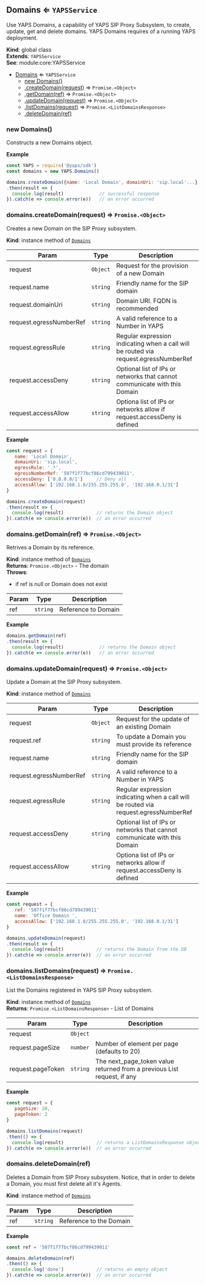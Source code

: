 <a name="Domains"></a>

## Domains ⇐ <code>YAPSService</code>
Use YAPS Domains, a capability of YAPS SIP Proxy Subsystem,
to create, update, get and delete domains. YAPS Domains requires of a
running YAPS deployment.

**Kind**: global class  
**Extends**: <code>YAPSService</code>  
**See**: module:core:YAPSService  

* [Domains](#Domains) ⇐ <code>YAPSService</code>
    * [new Domains()](#new_Domains_new)
    * [.createDomain(request)](#Domains+createDomain) ⇒ <code>Promise.&lt;Object&gt;</code>
    * [.getDomain(ref)](#Domains+getDomain) ⇒ <code>Promise.&lt;Object&gt;</code>
    * [.updateDomain(request)](#Domains+updateDomain) ⇒ <code>Promise.&lt;Object&gt;</code>
    * [.listDomains(request)](#Domains+listDomains) ⇒ <code>Promise.&lt;ListDomainsResponse&gt;</code>
    * [.deleteDomain(ref)](#Domains+deleteDomain)

<a name="new_Domains_new"></a>

### new Domains()
Constructs a new Domains object.

**Example**  
```js
const YAPS = require('@yaps/sdk')
const domains = new YAPS.Domains()

domains.createDomain({name: 'Local Domain', domainUri: 'sip.local'...})
.then(result => {
  console.log(result)             // successful response
}).catch(e => console.error(e))   // an error occurred
```
<a name="Domains+createDomain"></a>

### domains.createDomain(request) ⇒ <code>Promise.&lt;Object&gt;</code>
Creates a new Domain on the SIP Proxy subsystem.

**Kind**: instance method of [<code>Domains</code>](#Domains)  

| Param | Type | Description |
| --- | --- | --- |
| request | <code>Object</code> | Request for the provision of a new Domain |
| request.name | <code>string</code> | Friendly name for the SIP domain |
| request.domainUri | <code>string</code> | Domain URI. FQDN is recommended |
| request.egressNumberRef | <code>string</code> | A valid reference to a Number in YAPS |
| request.egressRule | <code>string</code> | Regular expression indicating when a call will be routed via request.egressNumberRef |
| request.accessDeny | <code>string</code> | Optional list of IPs or networks that cannot communicate with this Domain |
| request.accessAllow | <code>string</code> | Optiona list of IPs or networks allow if request.accessDeny is defined |

**Example**  
```js
const request = {
   name: 'Local Domain',
   domainUri: 'sip.local',
   egressRule: '.*',
   egressNumberRef: '507f1f77bcf86cd799439011',
   accessDeny: ['0.0.0.0/1']     // Deny all
   accessAllow: ['192.168.1.0/255.255.255.0', '192.168.0.1/31']
}

domains.createDomain(request)
.then(result => {
  console.log(result)            // returns the Domain object
}).catch(e => console.error(e))  // an error occurred
```
<a name="Domains+getDomain"></a>

### domains.getDomain(ref) ⇒ <code>Promise.&lt;Object&gt;</code>
Retrives a Domain by its reference.

**Kind**: instance method of [<code>Domains</code>](#Domains)  
**Returns**: <code>Promise.&lt;Object&gt;</code> - The domain  
**Throws**:

- if ref is null or Domain does not exist


| Param | Type | Description |
| --- | --- | --- |
| ref | <code>string</code> | Reference to Domain |

**Example**  
```js
domains.getDomain(ref)
.then(result => {
  console.log(result)             // returns the Domain object
}).catch(e => console.error(e))   // an error occurred
```
<a name="Domains+updateDomain"></a>

### domains.updateDomain(request) ⇒ <code>Promise.&lt;Object&gt;</code>
Update a Domain at the SIP Proxy subsystem.

**Kind**: instance method of [<code>Domains</code>](#Domains)  

| Param | Type | Description |
| --- | --- | --- |
| request | <code>Object</code> | Request for the update of an existing Domain |
| request.ref | <code>string</code> | To update a Domain you must provide its reference |
| request.name | <code>string</code> | Friendly name for the SIP domain |
| request.egressNumberRef | <code>string</code> | A valid reference to a Number in YAPS |
| request.egressRule | <code>string</code> | Regular expression indicating when a call will be routed via request.egressNumberRef |
| request.accessDeny | <code>string</code> | Optional list of IPs or networks that cannot communicate with this Domain |
| request.accessAllow | <code>string</code> | Optiona list of IPs or networks allow if request.accessDeny is defined |

**Example**  
```js
const request = {
   ref: '507f1f77bcf86cd799439011'
   name: 'Office Domain ',
   accessAllow: ['192.168.1.0/255.255.255.0', '192.168.0.1/31']
}

domains.updateDomain(request)
.then(result => {
  console.log(result)            // returns the Domain from the DB
}).catch(e => console.error(e))  // an error occurred
```
<a name="Domains+listDomains"></a>

### domains.listDomains(request) ⇒ <code>Promise.&lt;ListDomainsResponse&gt;</code>
List the Domains registered in YAPS SIP Proxy subsystem.

**Kind**: instance method of [<code>Domains</code>](#Domains)  
**Returns**: <code>Promise.&lt;ListDomainsResponse&gt;</code> - List of Domains  

| Param | Type | Description |
| --- | --- | --- |
| request | <code>Object</code> |  |
| request.pageSize | <code>number</code> | Number of element per page (defaults to 20) |
| request.pageToken | <code>string</code> | The next_page_token value returned from a previous List request, if any |

**Example**  
```js
const request = {
   pageSize: 20,
   pageToken: 2
}

domains.listDomains(request)
.then(() => {
  console.log(result)            // returns a ListDomainsResponse object
}).catch(e => console.error(e))  // an error occurred
```
<a name="Domains+deleteDomain"></a>

### domains.deleteDomain(ref)
Deletes a Domain from SIP Proxy subsystem. Notice, that in order to delete
a Domain, you must first delete all it's Agents.

**Kind**: instance method of [<code>Domains</code>](#Domains)  

| Param | Type | Description |
| --- | --- | --- |
| ref | <code>string</code> | Reference to the Domain |

**Example**  
```js
const ref = '507f1f77bcf86cd799439011'

domains.deleteDomain(ref)
.then(() => {
  console.log('done')            // returns an empty object
}).catch(e => console.error(e))  // an error occurred
```
